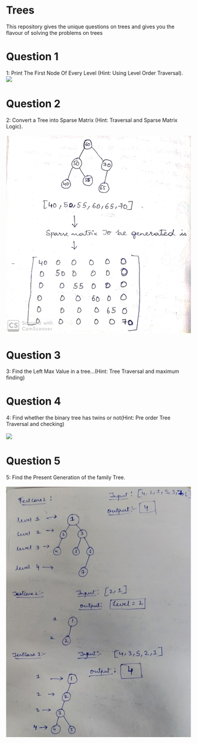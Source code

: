 # Trees
This repository gives the unique questions on trees and gives you the flavour of solving the problems on trees <br/>
# Question 1
1: Print The First Node Of Every Level (Hint: Using Level Order Traversal). <br/>
![](image/question_1.jpg)
# Question 2
2: Convert a Tree into Sparse Matrix (Hint: Traversal and Sparse Matrix Logic). <br/>
</br>
![](image/sparse.png)

# Question 3
3: Find the Left Max Value in a tree...(Hint: Tree Traversal and maximum finding) </br> 
# Question 4
4: Find whether the binary tree has twins or not(Hint: Pre order Tree Traversal and checking) </br> 
</br>
![](image/question_4.jpg)
# Question 5
5: Find the Present Generation of the family Tree.</br> 
</br>
![](image/question_5.jpg)
